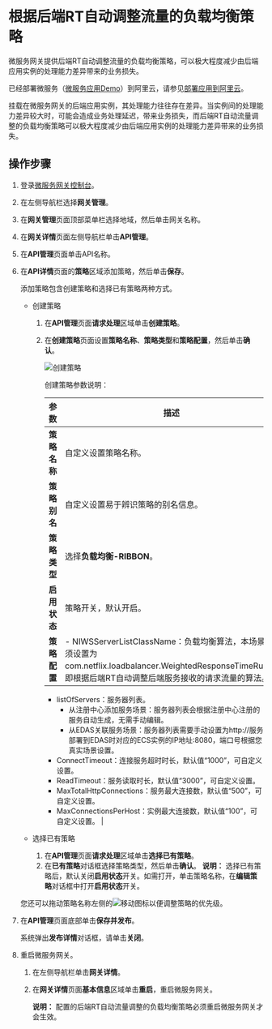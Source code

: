 # 根据后端RT自动调整流量的负载均衡策略

微服务网关提供后端RT自动调整流量的负载均衡策略，可以极大程度减少由后端应用实例的处理能力差异带来的业务损失。

已经部署微服务（[微服务应用Demo](https://aliware-images.oss-cn-hangzhou.aliyuncs.com/csb/sc-microservice-example.zip)）到阿里云，请参见[部署应用到阿里云](https://help.aliyun.com/document_detail/160719.html?spm=a2c4g.11186623.6.555.1270759dXyrsFb)。

挂载在微服务网关的后端应用实例，其处理能力往往存在差异。当实例间的处理能力差异较大时，可能会造成业务处理延迟，带来业务损失，而后端RT自动流量调整的负载均衡策略可以极大程度减少由后端应用实例的处理能力差异带来的业务损失。

## 操作步骤

1.  登录[微服务网关控制台](https://microgw.console.aliyun.com)。

2.  在左侧导航栏选择**网关管理**。

3.  在**网关管理**页面顶部菜单栏选择地域，然后单击网关名称。

4.  在**网关详情**页面左侧导航栏单击**API管理**。

5.  在**API管理**页面单击API名称。

6.  在**API详情**页面的**策略**区域添加策略，然后单击**保存**。

    添加策略包含创建策略和选择已有策略两种方式。

    -   创建策略
        1.  在**API管理**页面**请求处理**区域单击**创建策略**。
        2.  在**创建策略**页面设置**策略名称**、**策略类型**和**策略配置**，然后单击**确认**。

            ![创建策略](https://static-aliyun-doc.oss-accelerate.aliyuncs.com/assets/img/zh-CN/8849993951/p128067.png)

            创建策略参数说明：

            |参数|描述|
            |--|--|
            |**策略名称**|自定义设置策略名称。|
            |**策略别名**|自定义设置易于辨识策略的别名信息。|
            |**策略类型**|选择**负载均衡-RIBBON**。|
            |**启用状态**|策略开关，默认开启。|
            |**策略配置**|            -   NIWSServerListClassName：负载均衡算法，本场景必须设置为com.netflix.loadbalancer.WeightedResponseTimeRule，即根据后端RT自动调整后端服务接收的请求流量的算法。
            -   listOfServers：服务器列表。
                -   从注册中心添加服务场景：服务器列表会根据注册中心注册的服务自动生成，无需手动编辑。
                -   从EDAS关联服务场景：服务器列表需要手动设置为http://服务部署到EDAS时对应的ECS实例的IP地址:8080，端口号根据您真实场景设置。
            -   ConnectTimeout：连接服务超时时长，默认值“1000”，可自定义设置。
            -   ReadTimeout：服务读取时长，默认值“3000”，可自定义设置。
            -   MaxTotalHttpConnections：服务最大连接数，默认值“500”，可自定义设置。
            -   MaxConnectionsPerHost：实例最大连接数，默认值“100”，可自定义设置。 |

    -   选择已有策略

        1.  在**API管理**页面**请求处理**区域单击**选择已有策略**。
        2.  在**已有策略**对话框选择策略类型，然后单击**确认**。
        **说明：** 选择已有策略后，默认关闭**启用状态**开关。如需打开，单击策略名称，在**编辑策略**对话框中打开**启用状态**开关。

    您还可以拖动策略名称左侧的![移动](https://static-aliyun-doc.oss-accelerate.aliyuncs.com/assets/img/zh-CN/5693936061/p185670.png)图标以便调整策略的优先级。

7.  在**API管理**页面底部单击**保存并发布**。

    系统弹出**发布详情**对话框，请单击**关闭**。

8.  重启微服务网关。

    1.  在左侧导航栏单击**网关详情**。
    2.  在**网关详情**页面**基本信息**区域单击**重启**，重启微服务网关。

        **说明：** 配置的后端RT自动流量调整的负载均衡策略必须重启微服务网关才会生效。



